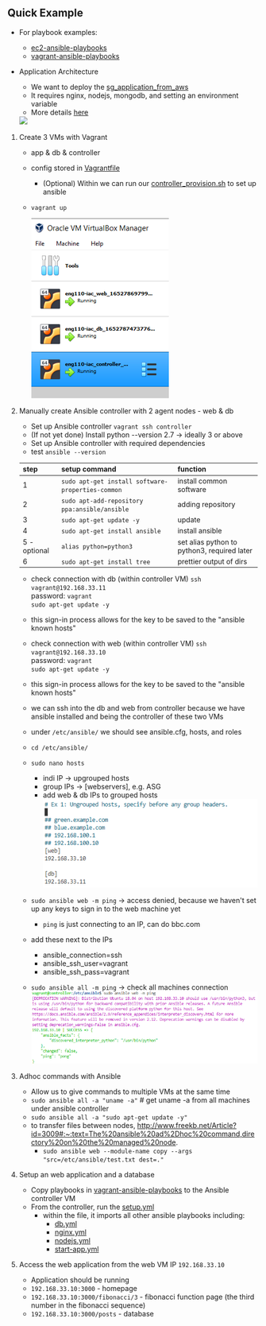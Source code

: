 ## Quick Example
- For playbook examples: 
    - [ec2-ansible-playbooks](/ec2-ansible-playbooks/)
    - [vagrant-ansible-playbooks](/vagrant-ansible-playbooks/)

- Application Architecture
    - We want to deploy the [sg_application_from_aws](/sg_application_from_aws/)
    - It requires nginx, nodejs, mongodb, and setting an environment variable
    - More details [here](/sg_application_from_aws/READMe.md)

    <img src="https://user-images.githubusercontent.com/94448528/174245634-8438efc0-00fd-473a-a93f-939ee9445b3c.png" height="550">

1. Create 3 VMs with Vagrant
    - app & db & controller
    - config stored in [Vagrantfile](Vagrantfile)
        - (Optional) Within we can run our [controller_provision.sh](/vagrant-executables/controller_provision.sh) to set up ansible
    - `vagrant up`

        ![](/images/Screenshot%202022-05-17%20125945.png)

2. Manually create Ansible controller with 2 agent nodes - web & db
    - Set up Ansible controller `vagrant ssh controller`
    - (If not yet done) Install python --version 2.7 -> ideally 3 or above
    - Set up Ansible controller with required dependencies
    - test `ansible --version`
    
    step |setup command | function
    --- | --- | ---
    1 | `sudo apt-get install software-properties-common` | install common software
    2 | `sudo apt-add-repository ppa:ansible/ansible` | adding repository
    3 | `sudo apt-get update -y` | update
    4 | `sudo apt-get install ansible` | install ansible
    5 - optional | `alias python=python3` | set alias python to python3, required later
    6 | `sudo apt-get install tree` | prettier output of dirs

    - check connection with db (within controller VM)
    `ssh vagrant@192.168.33.11`  
    password: `vagrant`  
    `sudo apt-get update -y`  
    - this sign-in process allows for the key to be saved to the "ansible known hosts"

    - check connection with web (within controller VM)
    `ssh vagrant@192.168.33.10`  
    password: `vagrant`  
    `sudo apt-get update -y`  
   - this sign-in process allows for the key to be saved to the "ansible known hosts"

    - we can ssh into the db and web from controller because we have ansible installed and being the controller of these two VMs

    - under `/etc/ansible/` we should see ansible.cfg, hosts, and roles
    - `cd /etc/ansible/`
    - `sudo nano hosts`
        - indi IP -> upgrouped hosts
        - group IPs -> [webservers], e.g. ASG
        - add web & db IPs to grouped hosts
            ![](/images/Screenshot%202022-05-17%20135355.png)

    - `sudo ansible web -m ping` -> access denied, because we haven't set up any keys to sign in to the web machine yet
        - `ping` is just connecting to an IP, can do bbc.com
    - add these next to the IPs
        - ansible_connection=ssh
        - ansible_ssh_user=vagrant
        - ansible_ssh_pass=vagrant

    - `sudo ansible all -m ping` -> check all machines connection
    ![](/images//Screenshot%202022-05-17%20140050.png)

3. Adhoc commands with Ansible
    - Allow us to give commands to multiple VMs at the same time
    - `sudo ansible all -a "uname -a"`  # get uname -a from all machines under ansible controller
    - `sudo ansible all -a "sudo apt-get update -y"`
    - to transfer files between nodes, http://www.freekb.net/Article?id=3009#:~:text=The%20ansible%20ad%2Dhoc%20command,directory%20on%20the%20managed%20node.
        - `sudo ansible web --module-name copy --args "src=/etc/ansible/test.txt dest=."`

4. Setup an web application and a database
    - Copy playbooks in [vagrant-ansible-playbooks](/vagrant-ansible-playbooks/) to the Ansible controller VM
    - From the controller, run the [setup.yml](/vagrant-ansible-playbooks/setup.yml)
        - within the file, it imports all other ansible playbooks including:
            - [db.yml](/vagrant-ansible-playbooks/db.yml)
            - [nginx.yml](/vagrant-ansible-playbooks/nginx.yml)
            - [nodejs.yml](/vagrant-ansible-playbooks/nodejs.yml)
            - [start-app.yml](/vagrant-ansible-playbooks/start-app.yml)

5. Access the web application from the web VM IP `192.168.33.10`
    - Application should be running
    - `192.168.33.10:3000` - homepage
    - `192.168.33.10:3000/fibonacci/3` - fibonacci function page (the third number in the fibonacci sequence)
    - `192.168.33.10:3000/posts` - database